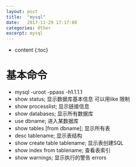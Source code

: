 ```yaml
---
layout: post
title:  "mysql"
date:   2017-11-29 17:17:00
categories: Other
excerpt: mysql
---
```


* content
{:toc} 

# 基本命令
- mysql -uroot -ppass -h1.1.1.1
- show status; 显示数据库基本信息 可以用like 限制
- show processlist; 显示链接信息
- show databases; 显示所有数据库
- use dbname; 进入某数据库
- show tables [from dbname]; 显示所有表
- desc tablename; 显示表结构
- show create table tablename; 显示表创建SQL
- show index from tablename; 查看表索引
- show warnings; 显示执行的警告 errors
